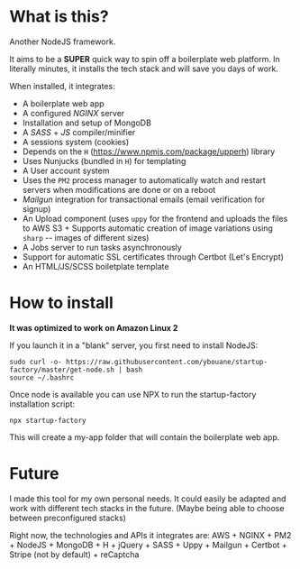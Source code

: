# What is this?
Another NodeJS framework.

It aims to be a **SUPER** quick way to spin off a boilerplate web platform.
In literally minutes, it installs the tech stack and will save you days of work.

When installed, it integrates:
- A boilerplate web app
- A configured *NGINX* server
- Installation and setup of MongoDB
- A *SASS* + *JS* compiler/minifier
- A sessions system (cookies)
- Depends on the `H` (https://www.npmjs.com/package/upperh) library
- Uses Nunjucks (bundled in `H`) for templating
- A User account system
- Uses the `PM2` process manager to automatically watch and restart servers when modifications are done or on a reboot
- *Mailgun* integration for transactional emails (email verification for signup)
- An Upload component (uses `uppy` for the frontend and uploads the files to AWS S3 + Supports automatic creation of image variations using `sharp` -- images of different sizes)
- A Jobs server to run tasks asynchronously
- Support for automatic SSL certificates through Certbot (Let's Encrypt)
- An HTML/JS/SCSS boiletplate template

# How to install
**It was optimized to work on Amazon Linux 2**

If you launch it in a "blank" server, you first need to install NodeJS:
```
sudo curl -o- https://raw.githubusercontent.com/ybouane/startup-factory/master/get-node.sh | bash
source ~/.bashrc
```

Once node is available you can use NPX to run the startup-factory installation script:
```
npx startup-factory
```

This will create a my-app folder that will contain the boilerplate web app.


# Future
I made this tool for my own personal needs. It could easily be adapted and work with different tech stacks in the future. (Maybe being able to choose between preconfigured stacks)

Right now, the technologies and APIs it integrates are:
AWS + NGINX + PM2 + NodeJS + MongoDB + H + jQuery + SASS + Uppy + Mailgun + Certbot + Stripe (not by default) + reCaptcha
